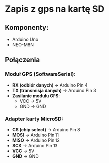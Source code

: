 # Zapis z gps na kartę SD

## Komponenty:
* Arduino Uno
* NEO-M8N

## Połączenia

### Moduł GPS (SoftwareSerial):
- **RX (odbiór danych)** → Arduino Pin 4
- **TX (transmisja danych)** → Arduino Pin 3
- **Zasilanie modułu GPS**:
  - VCC → 5V
  - GND → GND

### Adapter karty MicroSD:
- **CS (chip select)** → Arduino Pin 8
- **MOSI** → Arduino Pin 11
- **MISO** → Arduino Pin 12
- **SCK** → Arduino Pin 13
- **VCC** → 5V
- **GND** → GND

